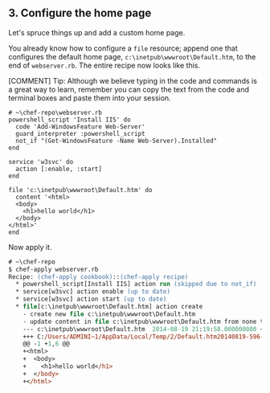 ## 3. Configure the home page

Let's spruce things up and add a custom home page.

You already know how to configure a `file` resource; append one that configures the default home page, <code class="file-path">c:\inetpub\wwwroot\Default.htm</code>, to the end of <code class="file-path">webserver.rb</code>. The entire recipe now looks like this.

[COMMENT] Tip: Although we believe typing in the code and commands is a great way to learn, remember you can copy the text from the code and terminal boxes and paste them into your session.

```ruby-Win32
# ~\chef-repo\webserver.rb
powershell_script 'Install IIS' do
  code 'Add-WindowsFeature Web-Server'
  guard_interpreter :powershell_script
  not_if "(Get-WindowsFeature -Name Web-Server).Installed"
end

service 'w3svc' do
  action [:enable, :start]
end

file 'c:\inetpub\wwwroot\Default.htm' do
  content '<html>
  <body>
    <h1>hello world</h1>
  </body>
</html>'
end
```

Now apply it.

```ps
# ~\chef-repo
$ chef-apply webserver.rb
Recipe: (chef-apply cookbook)::(chef-apply recipe)
  * powershell_script[Install IIS] action run (skipped due to not_if)
  * service[w3svc] action enable (up to date)
  * service[w3svc] action start (up to date)
  * file[c:\inetpub\wwwroot\Default.htm] action create
    - create new file c:\inetpub\wwwroot\Default.htm
    - update content in file c:\inetpub\wwwroot\Default.htm from none to 2914aa
    --- c:\inetpub\wwwroot\Default.htm  2014-08-19 21:19:58.000000000 +0000
    +++ C:/Users/ADMINI~1/AppData/Local/Temp/2/Default.htm20140819-596-1vshr64      2014-08-19 21:19:58.000000000 +0000
    @@ -1 +1,6 @@
    +<html>
    +  <body>
    +    <h1>hello world</h1>
    +  </body>
    +</html>
```
